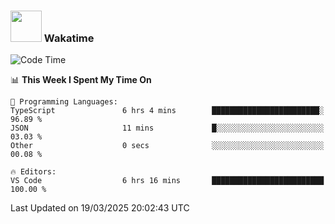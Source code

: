 ### <img src="https://media.giphy.com/media/VgCDAzcKvsR6OM0uWg/giphy.gif" width="50"> Wakatime

  <!--START_SECTION:waka-->
![Code Time](http://img.shields.io/badge/Code%20Time-1%2C515%20hrs%2024%20mins-blue)

📊 **This Week I Spent My Time On** 

```text
💬 Programming Languages: 
TypeScript               6 hrs 4 mins        ████████████████████████░   96.89 % 
JSON                     11 mins             █░░░░░░░░░░░░░░░░░░░░░░░░   03.03 % 
Other                    0 secs              ░░░░░░░░░░░░░░░░░░░░░░░░░   00.08 % 

🔥 Editors: 
VS Code                  6 hrs 16 mins       █████████████████████████   100.00 % 
```


 Last Updated on 19/03/2025 20:02:43 UTC
<!--END_SECTION:waka-->
